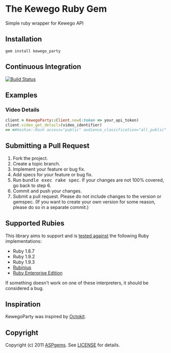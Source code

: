 # The Kewego Ruby Gem
Simple ruby wrapper for Kewego API

## <a name="installation">Installation</a>
    gem install kewego_party

## <a name="ci">Continuous Integration</a>
[![Build Status](https://secure.travis-ci.org/aspgems/kewego_party.png)](http://travis-ci.org/aspgems/kewego_party)

## <a name="examples">Examples</a>
### <a name="video-details">Video Details</a>

  ````ruby
  client = KewegoParty::Client.new(:token => your_api_token)
  client.video_get_details(video_identifier)
  => <#Hashie::Rash access="public" audience_classification="all_public" author="charhadas" available_formats=<#Hashie::Rash format=["ipadHQ", "iphone", "iphone3G",   "normal", "old", "slides"]> available_subtitles="available_subtitle" broadcast_end_date="2037-12-31 23:59:59" broadcast_start_date="2011-07-06 13:26:20" categories=<#Hashie::Rash category="Actualidades"> chapter_available="no" comments="0" country="es" default_display_subtitle="none" default_format="sd" description="<p>Entrevista Charhadas</p>" duration="221" keywords=<#Hashie::Rash keyword=["entrevista", "ceos", "socias"]> language="es" metadata=nil pid="" postal_code="28023" production_date="0000-00-00 00:00:00" publication_date="2011-07-06 13:26:20" rate="0" rating_count="0" ratio="1.7778" slide_available="no" thumbnails=<#Hashie::Rash large=<#Hashie::Rash url=["http://tll.kewego.com/t/0/0071/400x300_iLyROoaf22Mr_1.jpg", "http://tll.kewego.com/t/0/0071/400x300_iLyROoaf22Mr_2.jpg", "http://tll.kewego.com/t/0/0071/400x300_iLyROoaf22Mr_3.jpg"]> medium=<#Hashie::Rash url=["http://tll.kewego.com/t/0/0071/154x114_iLyROoaf22Mr_1.jpg", "http://tll.kewego.com/t/0/0071/154x114_iLyROoaf22Mr_2.jpg", "http://tll.kewego.com/t/0/0071/154x114_iLyROoaf22Mr_3.jpg"]> small=<#Hashie::Rash url=["http://tll.kewego.com/t/0/0071/74x54_iLyROoaf22Mr_1.jpg", "http://tll.kewego.com/t/0/0071/74x54_iLyROoaf22Mr_2.jpg", "http://tll.kewego.com/t/0/0071/74x54_iLyROoaf22Mr_3.jpg"]>> title="Entrevista CharHadas" videoblog_link=nil views="16">
  ````

## <a name="pulls">Submitting a Pull Request</a>
1. Fork the project.
2. Create a topic branch.
3. Implement your feature or bug fix.
4. Add specs for your feature or bug fix.
5. Run <tt>bundle exec rake spec</tt>. If your changes are not 100% covered, go back to step 6.
6. Commit and push your changes.
7. Submit a pull request. Please do not include changes to the version or gemspec. (If you want to create your own version for some reason, please do so in a separate commit.)

## <a name="rubies">Supported Rubies</a>
This library aims to support and is [tested
against](http://travis-ci.org/aspgems/kewego_party) the following Ruby
implementations:

* Ruby 1.8.7
* Ruby 1.9.2
* Ruby 1.9.3
* [Rubinius](http://rubini.us/)
* [Ruby Enterprise Edition](http://www.rubyenterpriseedition.com/)

If something doesn't work on one of these interpreters, it should be considered
a bug.

## <a name="inspiration">Inspiration</a>
KewegoParty was inspired by [Octokit](https://github.com/pengwynn/octokit).

## <a name="copyright">Copyright</a>
Copyright (c) 2011 [ASPgems](http://aspgems.com).
See [LICENSE](https://github.com/aspgems/kewego_party/blob/master/LICENSE) for details.
